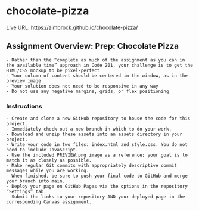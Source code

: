 # chocolate-pizza

Live URL: https://aimbrock.github.io/chocolate-pizza/

## Assignment Overview: Prep: Chocolate Pizza


    - Rather than the “complete as much of the assignment as you can in the available time” approach in Code 201, your challenge is to get the HTML/CSS mockup to be pixel-perfect
    - Your column of content should be centered in the window, as in the preview image
    - Your solution does not need to be responsive in any way
    - Do not use any negative margins, grids, or flex positioning

### Instructions

    - Create and clone a new GitHub repository to house the code for this project.
    - Immediately check out a new branch in which to do your work.
    - Download and unzip these assets into an assets directory in your project.
    - Write your code in two files: index.html and style.css. You do not need to include JavaScript.
    - Use the included PREVIEW.png image as a reference; your goal is to match it as closely as possible.
    - Make regular Git commits with appropriately descriptive commit messages while you are working.
    - When finished, be sure to push your final code to GitHub and merge your branch into main.
    - Deploy your page on GitHub Pages via the options in the repository “Settings” tab.
    - Submit the links to your repository AND your deployed page in the corresponding Canvas assignment.
